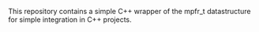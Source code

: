 This repository contains a simple C++ wrapper of the mpfr_t
datastructure for simple integration in C++ projects.

